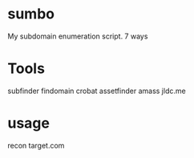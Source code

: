 # sumbo
My subdomain enumeration script. 7 ways

# Tools

subfinder
findomain
crobat
assetfinder
amass
jldc.me

# usage
recon target.com
